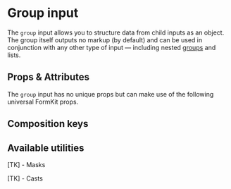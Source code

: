 # Group input

The `group` input allows you to structure data from child inputs as an object. The group itself outputs no markup (by default) and can be used in conjunction with any other type of input — including nested [groups](/inputs/groups) and lists.

<example
name="Group input"
file="/_content/examples/group/group"
langs="vue"></example>

## Props & Attributes

The `group` input has no unique props but can make use of the following universal FormKit props.

<reference-table input="group">
</reference-table>

## Composition keys

<reference-table type="compositionKeys" primary="composition-key">
</reference-table>

## Available utilities

[TK] - Masks

[TK] - Casts
